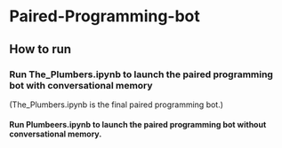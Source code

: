 # Paired-Programming-bot


## How to run
### Run The_Plumbers.ipynb to launch the paired programming bot with conversational memory

(The_Plumbers.ipynb is the final paired programming bot.)


#### Run Plumbeers.ipynb to launch the paired programming bot without conversational memory.

